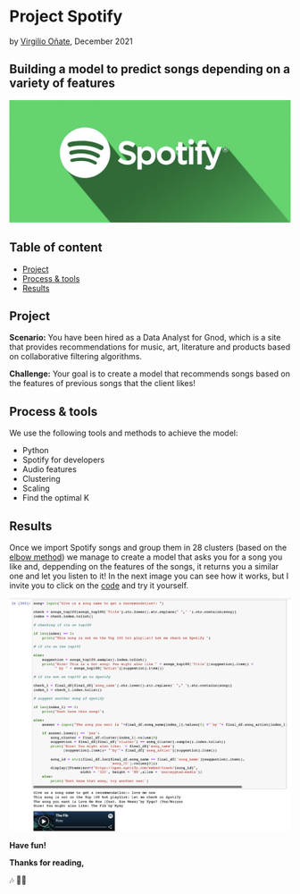 # Project Spotify
by [Virgilio Oñate](https://github.com/vonate5), December 2021
## Building a model to predict songs depending on a variety of features

![](images/spotify_logo2.png)
## Table of content
- [Project](https://github.com/vonate5/spotify_project/blob/main/README.md#project)
- [Process & tools](https://github.com/vonate5/spotify_project/blob/main/README.md#process--tools)
- [Results](https://github.com/vonate5/spotify_project#results)

## Project
**Scenario:**
You have been hired as a Data Analyst for Gnod, which is a site that provides recommendations for music, art, literature and products based on collaborative filtering algorithms.

**Challenge:**
Your goal is to create a model that recommends songs based on the features of previous songs that the client likes!

## Process & tools
We use the following tools and methods to achieve the model:
- Python
- Spotify for developers
- Audio features
- Clustering
- Scaling
- Find the optimal K

## Results
Once we import Spotify songs and group them in 28 clusters (based on the [elbow method](https://github.com/vonate5/spotify_project/blob/main/images/elbow_method.png)) we manage to create a model that asks you for a song you like and, deppending on the features of the songs, it returns you a similar one and let you listen to it! 
In the next image you can see how it works, but I invite you to click on the [code](https://github.com/vonate5/spotify_project/blob/main/code/Spotify_model.ipynb) and try it yourself.

![](images/model_example.png)

**Have fun!**

**Thanks for reading,**

🎶 🎸🥁
